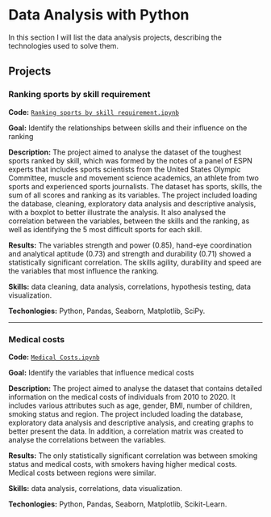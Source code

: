 # Data Analysis with Python

In this section I will list the data analysis projects, describing the technologies used to solve them.

## Projects

### Ranking sports by skill requirement

**Code:** [`Ranking sports by skill requirement.ipynb`](https://github.com/FragaVini/Data-Analysis-Python/blob/main/Sport_Skills.ipynb)

**Goal:** Identify the relationships between skills and their influence on the ranking

**Description:** The project aimed to analyse the dataset of the toughest sports ranked by skill, which was formed by the notes of a panel of ESPN experts that includes sports scientists from the United States Olympic Committee, muscle and movement science academics, an athlete from two sports and experienced sports journalists. The dataset has sports, skills, the sum of all scores and ranking as its variables. The project included loading the database, cleaning, exploratory data analysis and descriptive analysis, with a boxplot to better illustrate the analysis. It also analysed the correlation between the variables, between the skills and the ranking, as well as identifying the 5 most difficult sports for each skill.

**Results:** The variables strength and power (0.85), hand-eye coordination and analytical aptitude (0.73) and strength and durability (0.71) showed a statistically significant correlation. The skills agility, durability and speed are the variables that most influence the ranking.

**Skills:** data cleaning, data analysis, correlations, hypothesis testing, data visualization.

**Techonlogies:** Python, Pandas, Seaborn, Matplotlib, SciPy.

---------------------------------------------------------------------------------------------------------------------------------------------------------------------------------------------------------------------

### Medical costs

**Code:** [`Medical Costs.ipynb`](https://github.com/FragaVini/Data-Analysis-Python/blob/main/Medical_Costs.ipynb)

**Goal:** Identify the variables that influence medical costs

**Description:** The project aimed to analyse the dataset that contains detailed information on the medical costs of individuals from 2010 to 2020. It includes various attributes such as age, gender, BMI, number of children, smoking status and region. The project included loading the database, exploratory data analysis and descriptive analysis, and creating graphs to better present the data. In addition, a correlation matrix was created to analyse the correlations between the variables.

**Results:** The only statistically significant correlation was between smoking status and medical costs, with smokers having higher medical costs. Medical costs between regions were similar.

**Skills:** data analysis, correlations, data visualization.

**Techonlogies:** Python, Pandas, Seaborn, Matplotlib, Scikit-Learn.
